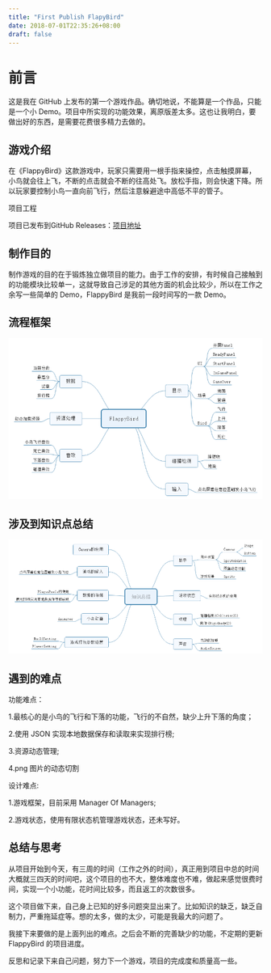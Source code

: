 ```yaml
---
title: "First Publish FlapyBird"
date: 2018-07-01T22:35:26+08:00
draft: false
---
```

# 前言

这是我在 GitHub 上发布的第一个游戏作品。确切地说，不能算是一个作品，只能是一个小 Demo。项目中所实现的功能效果，离原版差太多。这也让我明白，要做出好的东西，是需要花费很多精力去做的。

## 游戏介绍

在《FlappyBird》这款游戏中，玩家只需要用一根手指来操控，点击触摸屏幕，小鸟就会往上飞，不断的点击就会不断的往高处飞。放松手指，则会快速下降。所以玩家要控制小鸟一直向前飞行，然后注意躲避途中高低不平的管子。

项目工程

项目已发布到GitHub Releases：[项目地址](https://github.com/yuyaoxue/Projects/releases)

## 制作目的

制作游戏的目的在于锻炼独立做项目的能力。由于工作的安排，有时候自己接触到的功能模块比较单一，这就导致自己涉足的其他方面的机会比较少，所以在工作之余写一些简单的 Demo，FlappyBird 是我前一段时间写的一款 Demo。

## 流程框架

![流程框架](https://github.com/yuyaoxue/yuyaoxue.github.io/blob/master/assets/_v_images/FlappyBird.png?raw=true)

## 涉及到知识点总结

![知识点总结](https://github.com/yuyaoxue/yuyaoxue.github.io/blob/master/assets/_v_images/FlappyBirdKnowledge.png?raw=true)

## 遇到的难点

功能难点：

1.最核心的是小鸟的飞行和下落的功能，飞行的不自然，缺少上升下落的角度；

2.使用 JSON 实现本地数据保存和读取来实现排行榜;

3.资源动态管理;

4.png 图片的动态切割

设计难点:

1.游戏框架，目前采用 Manager Of Managers;

2.游戏状态，使用有限状态机管理游戏状态，还未写好。

## 总结与思考

从项目开始到今天，有三周的时间（工作之外的时间），真正用到项目中总的时间大概就三四天的时间吧，这个项目的也不大，整体难度也不难，做起来感觉很费时间，实现一个小功能，花时间比较多，而且返工的次数很多。

这个项目做下来，自己身上已知的好多问题突显出来了。比如知识的缺乏，缺乏自制力，严重拖延症等。想的太多，做的太少，可能是我最大的问题了。

我接下来要做的是上面列出的难点。之后会不断的完善缺少的功能，不定期的更新 FlappyBird 的项目进度。

反思和记录下来自己问题，努力下一个游戏，项目的完成度和质量高一些。